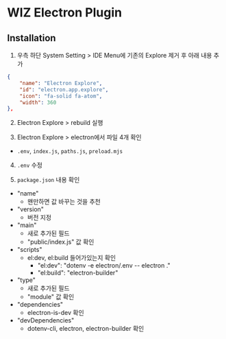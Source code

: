 # WIZ Electron Plugin

## Installation

1. 우측 하단 System Setting > IDE Menu에 기존의 Explore 제거 후 아래 내용 추가

```json
{
    "name": "Electron Explore",
    "id": "electron.app.explore",
    "icon": "fa-solid fa-atom",
    "width": 360
},
```

2. Electron Explore > rebuild 실행

3. Electron Explore > electron에서 파일 4개 확인

- `.env`, `index.js`, `paths.js`, `preload.mjs`

4. `.env` 수정

5. `package.json` 내용 확인

- "name"
    - 왠만하면 값 바꾸는 것을 추천
- "version"
    - 버전 지정
- "main"
    - 새로 추가된 필드
    - "public/index.js" 값 확인
- "scripts"
    - el:dev, el:build 들어가있는지 확인
        - "el:dev": "dotenv -e electron/.env -- electron ."
        - "el:build": "electron-builder"
- "type"
    - 새로 추가된 필드
    - "module" 값 확인
- "dependencies"
    - electron-is-dev 확인
- "devDependencies"
    - dotenv-cli, electron, electron-builder 확인
